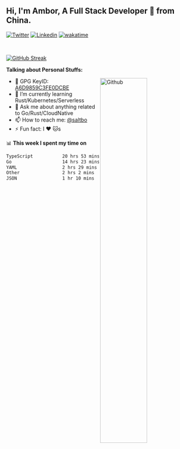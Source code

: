 ## Hi, I'm Ambor, A Full Stack Developer 🚀 from China.

[![Twitter](https://img.shields.io/badge/-saltbo-1ca0f1?style=flat&logo=twitter&logoColor=white)](https://twitter.com/rdsaltbo)
[![Linkedin](https://img.shields.io/badge/-saltbo-blue?style=flat&logo=Linkedin&logoColor=white)](https://www.linkedin.com/in/saltbo/)
[![wakatime](https://wakatime.com/badge/user/f82b1c77-faab-48cd-aef5-a12c0aff104b.svg)](https://wakatime.com/@f82b1c77-faab-48cd-aef5-a12c0aff104b)

&nbsp;  

[![GitHub Streak](https://streak-stats.demolab.com/?user=saltbo&hide_border=true&date_format=M%20j%5B%2C%20Y%5D)](https://git.io/streak-stats)


**Talking about Personal Stuffs:**
<!-- Any image aligned to the right. Beware the width  -->
<img width="50%" align="right" alt="Github" src="https://raw.githubusercontent.com/saltbo/saltbo/master/images/git-header.svg" />

- 🤘 GPG KeyID: [A6D9859C3FE0DCBE](https://saltbo.cn/pgp_keys.asc)
- 🌱 I’m currently learning Rust/Kubernetes/Serverless
- 💬 Ask me about anything related to Go/Rust/CloudNative
- 📫 How to reach me: [@saltbo](https://t.me/saltbo)
- ⚡ Fun fact: I :heart: :cat:s


📊 **This week I spent my time on**
<!--START_SECTION:waka-->

```txt
TypeScript           20 hrs 53 mins  ███████████░░░░░░░░░░░░░░   44.52 %
Go                   14 hrs 23 mins  ███████▓░░░░░░░░░░░░░░░░░   30.67 %
YAML                 2 hrs 29 mins   █▒░░░░░░░░░░░░░░░░░░░░░░░   05.30 %
Other                2 hrs 2 mins    █░░░░░░░░░░░░░░░░░░░░░░░░   04.36 %
JSON                 1 hr 10 mins    ▓░░░░░░░░░░░░░░░░░░░░░░░░   02.51 %
```

<!--END_SECTION:waka-->
